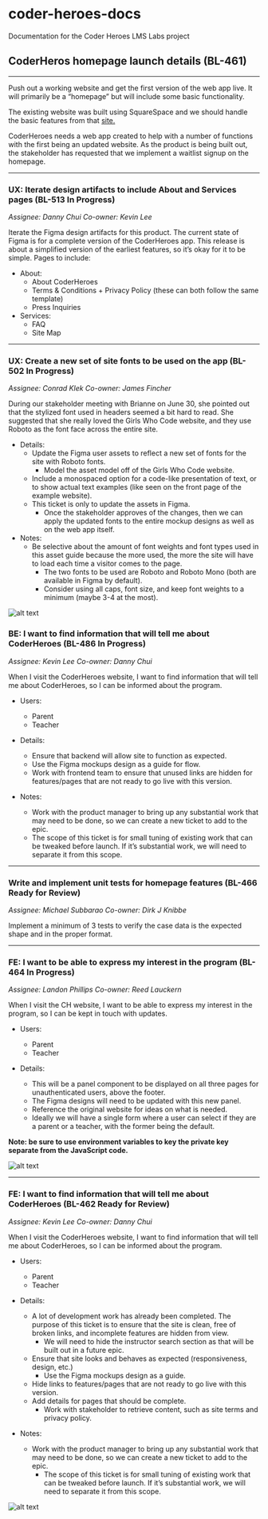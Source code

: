 # coder-heroes-docs

Documentation for the Coder Heroes LMS Labs project

## CoderHeros homepage launch details (BL-461)

<!-- 1. Define the purpose of the epic.
   Purpose — Who it’s for and why you’re building it. The purpose needs to drive the features.

   The purpose should outline:
   - What problems this epic solves.
   - Who will use the features of the epic.
   - Why it’s important. -->

<!-- 2. Break the purpose down into features.
   Features — What you’re going to build or have already built.

   - Determine the feature requirements for the release. Every feature should support the overall purpose of the epic. -->

<!-- 3. Set the goals for the release criteria.
   Release Criteria — Goals for the release (e.g., functionality).

   Your goals should be:

   - Easy to understand.
   - Actionable.
   - Achievable.
   - Measurable. -->

<!-- 4. Determine the timeline.
   Timeline — A rough window for the release. -->

---

Push out a working website and get the first version of the web app live. It will primarily be a “homepage” but will include some basic functionality.

The existing website was built using SquareSpace and we should handle the basic features from that [site.](https://www.coderheroes.com/)

CoderHeroes needs a web app created to help with a number of functions with the first being an updated website. As the product is being built out, the stakeholder has requested that we implement a waitlist signup on the homepage.

---

### UX: Iterate design artifacts to include About and Services pages (BL-513 In Progress)

_Assignee: Danny Chui_
_Co-owner: Kevin Lee_

Iterate the Figma design artifacts for this product. The current state of Figma is for a complete version of the CoderHeroes app. This release is about a simplified version of the earliest features, so it’s okay for it to be simple. Pages to include:

- About:
  - About CoderHeroes
  - Terms & Conditions + Privacy Policy (these can both follow the same template)
  - Press Inquiries
- Services:
  - FAQ
  - Site Map

---

### UX: Create a new set of site fonts to be used on the app (BL-502 In Progress)

_Assignee: Conrad Klek_
_Co-owner: James Fincher_

During our stakeholder meeting with Brianne on June 30, she pointed out that the stylized font used in headers seemed a bit hard to read. She suggested that she really loved the Girls Who Code website, and they use Roboto as the font face across the entire site.

- Details:
  - Update the Figma user assets to reflect a new set of fonts for the site with Roboto fonts.
    - Model the asset model off of the Girls Who Code website.
  - Include a monospaced option for a code-like presentation of text, or to show actual text examples (like seen on the front page of the example website).
  - This ticket is only to update the assets in Figma.
    - Once the stakeholder approves of the changes, then we can apply the updated fonts to the entire mockup designs as well as on the web app itself.
- Notes:
  - Be selective about the amount of font weights and font types used in this asset guide because the more used, the more the site will have to load each time a visitor comes to the page.
    - The two fonts to be used are Roboto and Roboto Mono (both are available in Figma by default).
    - Consider using all caps, font size, and keep font weights to a minimum (maybe 3-4 at the most).

![alt text]()

<!-- put the photo added here -->

### BE: I want to find information that will tell me about CoderHeroes (BL-486 In Progress)

_Assignee: Kevin Lee_
_Co-owner: Danny Chui_

When I visit the CoderHeroes website, I want to find information that will tell me about CoderHeroes, so I can be informed about the program.

- Users:

  - Parent
  - Teacher

- Details:

  - Ensure that backend will allow site to function as expected.
  - Use the Figma mockups design as a guide for flow.
  - Work with frontend team to ensure that unused links are hidden for features/pages that are not ready to go live with this version.

- Notes:
  - Work with the product manager to bring up any substantial work that may need to be done, so we can create a new ticket to add to the epic.
  - The scope of this ticket is for small tuning of existing work that can be tweaked before launch. If it’s substantial work, we will need to separate it from this scope.

---

### Write and implement unit tests for homepage features (BL-466 Ready for Review)

_Assignee: Michael Subbarao_
_Co-owner: Dirk J Knibbe_

Implement a minimum of 3 tests to verify the case data is the expected shape and in the proper format.

---

### FE: I want to be able to express my interest in the program (BL-464 In Progress)

_Assignee: Landon Phillips_
_Co-owner: Reed Lauckern_

When I visit the CH website, I want to be able to express my interest in the program, so I can be kept in touch with updates.

- Users:

  - Parent
  - Teacher

- Details:
  - This will be a panel component to be displayed on all three pages for unauthenticated users, above the footer.
  - The Figma designs will need to be updated with this new panel.
  - Reference the original website for ideas on what is needed.
  - Ideally we will have a single form where a user can select if they are a parent or a teacher, with the former being the default.

**Note: be sure to use environment variables to key the private key separate from the JavaScript code.**

![alt text]()

<!-- put the photo added here -->

---

### FE: I want to find information that will tell me about CoderHeroes (BL-462 Ready for Review)

_Assignee: Kevin Lee_
_Co-owner: Danny Chui_

When I visit the CoderHeroes website, I want to find information that will tell me about CoderHeroes, so I can be informed about the program.

- Users:

  - Parent
  - Teacher

- Details:

  - A lot of development work has already been completed. The purpose of this ticket is to ensure that the site is clean, free of broken links, and incomplete features are hidden from view.
    - We will need to hide the instructor search section as that will be built out in a future epic.
  - Ensure that site looks and behaves as expected (responsiveness, design, etc.)
    - Use the Figma mockups design as a guide.
  - Hide links to features/pages that are not ready to go live with this version.
  - Add details for pages that should be complete.
    - Work with stakeholder to retrieve content, such as site terms and privacy policy.

- Notes:
  - Work with the product manager to bring up any substantial work that may need to be done, so we can create a new ticket to add to the epic.
    - The scope of this ticket is for small tuning of existing work that can be tweaked before launch. If it’s substantial work, we will need to separate it from this scope.

![alt text]()

<!-- put the photo added here -->

